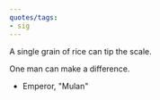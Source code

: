 ```yaml
---
quotes/tags:
- sig
---
```




A single grain of rice can tip the scale. 

One man can make a difference. 

- Emperor, "Mulan"